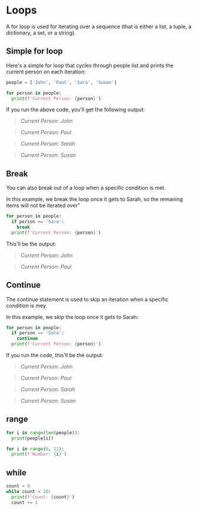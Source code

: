 # Loops
A for loop is used for iterating over a sequence (that is either a list, a tuple, a dictionary, a set, or a string).

## Simple for loop
Here's a simple for loop that cycles through people list and prints the current person on each iteration:
```python title="my-python-app/loops.py"
people = ['John', 'Paul', 'Sara', 'Susan']

for person in people:
  print(f'Current Person: {person}')
```
If you run the above code, you'll get the following output:

> *Current Person: John*

> *Current Person: Paul*

> *Current Person: Sarah*

> *Current Person: Susan*

## Break
You can also break out of a loop when a specific condition is met.

In this example, we break the loop once it gets to Sarah, so the remaning items will not be iterated over"
```python title="my-python-app/loops.py"
for person in people:
  if person == 'Sara':
    break
  print(f'Current Person: {person}')
```
This'll be the output:
> *Current Person: John*

> *Current Person: Paul*

## Continue
The continue statement is used to skip an iteration when a specific condition is mey.

In this example, we skip the loop once it gets to Sarah:
```python title="my-python-app/loops.py"
for person in people:
  if person == 'Sara':
    continue
  print(f'Current Person: {person}')
```
If you run the code, this'll be the output:
> *Current Person: John*

> *Current Person: Paul*

> *Current Person: Sarah*

> *Current Person: Susan*

## range
```python title="my-python-app/loops.py"
for i in range(len(people)):
  print(people[i])

for i in range(0, 11):
  print(f'Number: {i}')
```

## while

```python title="my-python-app/loops.py"
count = 0
while count < 10:
  print(f'Count: {count}')
  count += 1
```



